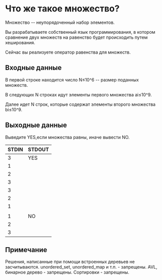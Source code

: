 # Что же такое множество?
Множество -- неупорядоченный набор элементов.

Вы разрабатываете собственный язык программирования, в котором сравнение двух множеств на равенство будет происходить путем хеширования.

Сейчас вы реализуете оператор равенства для множеств.

## Входные данные

В первой строке находится число N≤10^6 -- размер поданных множеств.

В следующих N строках идут элементы первого множества ai≤10^9.

Далее идет N строк, которые содержат элементы второго множества bi≤10^9.

## Выходные данные

Выведите YES,если множества равны, иначе вывести NO.

|STDIN|STDOUT|
|-----|------|
|3|YES|
|1||
|2||
|3||
|3||
|2||
|1||
||
|1|NO|
|2||
|3||

## Примечание

Решения, написанные при помощи встроенных деревьев не засчитываются. unordered_set, unordered_map и т.п. - запрещены. AVL, бинарное дерево - запрещены. Сортировки - запрещены.